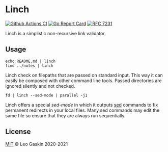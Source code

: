# Linch

[![Github Actions CI](https://github.com/leotaku/linch/workflows/check/badge.svg)](https://github.com/leotaku/linch/actions)
[![Go Report Card](https://goreportcard.com/badge/github.com/leotaku/linch)](https://goreportcard.com/report/github.com/leotaku/linch)
[![RFC 7231](https://img.shields.io/badge/RFC-7231-%2366F)](https://tools.ietf.org/html/rfc7231#section-6)

Linch is a simplistic non-recursive link validator.

## Usage

``` shell
echo README.md | linch
find ../notes | linch
```

Linch check on filepaths that are passed on standard input. This way it can easily be composed with other command line tools.  Passed directories are ignored silently and not checked.

``` shell
fd | linch --sed-mode | parallel -j1
```

Linch offers a special *sed-mode* in which it outputs [sed](https://de.wikipedia.org/wiki/Sed_(Unix)) commands to fix permanent redirects in your local files.  Many sed commands may edit the same file so ensure that they are always run sequentially.

## License

[MIT](./LICENSE) © Leo Gaskin 2020-2021
